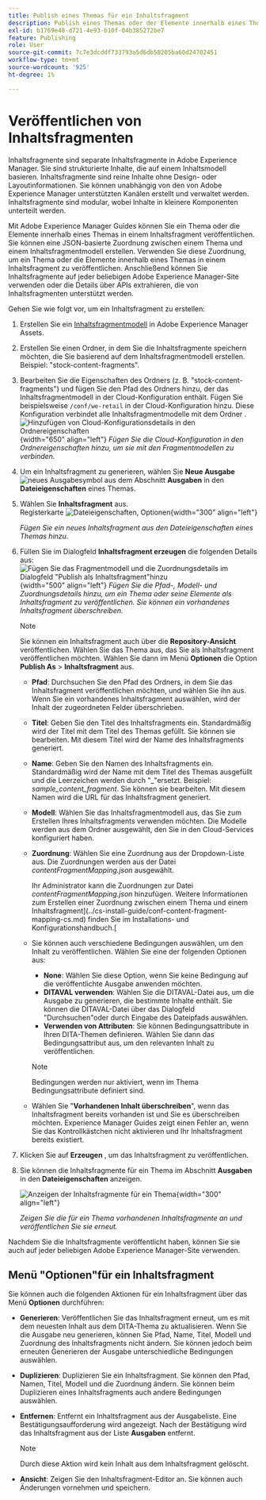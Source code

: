 ```yaml
---
title: Publish eines Themas für ein Inhaltsfragment
description: Publish eines Themas oder der Elemente innerhalb eines Themas zu einem Inhaltsfragment in AEM Guides.  Erfahren Sie, wie Sie die für ein Thema vorhandenen Inhaltsfragmente anzeigen und erneut veröffentlichen können.
exl-id: b1769e48-d721-4e93-b10f-04b385272be7
feature: Publishing
role: User
source-git-commit: 7c7e3dcddf733793a5d6db50205ba60d24702451
workflow-type: tm+mt
source-wordcount: '925'
ht-degree: 1%

---
```


# Veröffentlichen von Inhaltsfragmenten

Inhaltsfragmente sind separate Inhaltsfragmente in Adobe Experience Manager. Sie sind strukturierte Inhalte, die auf einem Inhaltsmodell basieren. Inhaltsfragmente sind reine Inhalte ohne Design- oder Layoutinformationen. Sie können unabhängig von den von Adobe Experience Manager unterstützten Kanälen erstellt und verwaltet werden. Inhaltsfragmente sind modular, wobei Inhalte in kleinere Komponenten unterteilt werden.

Mit Adobe Experience Manager Guides können Sie ein Thema oder die Elemente innerhalb eines Themas in einem Inhaltsfragment veröffentlichen. Sie können eine JSON-basierte Zuordnung zwischen einem Thema und einem Inhaltsfragmentmodell erstellen. Verwenden Sie diese Zuordnung, um ein Thema oder die Elemente innerhalb eines Themas in einem Inhaltsfragment zu veröffentlichen. Anschließend können Sie Inhaltsfragmente auf jeder beliebigen Adobe Experience Manager-Site verwenden oder die Details über APIs extrahieren, die von Inhaltsfragmenten unterstützt werden.


Gehen Sie wie folgt vor, um ein Inhaltsfragment zu erstellen:

1. Erstellen Sie ein [Inhaltsfragmentmodell](https://experienceleague.adobe.com/docs/experience-manager-65/assets/content-fragments/content-fragments-models.html?lang=de) in Adobe Experience Manager Assets.
1. Erstellen Sie einen Ordner, in dem Sie die Inhaltsfragmente speichern möchten, die Sie basierend auf dem Inhaltsfragmentmodell erstellen. Beispiel: &quot;stock-content-fragments&quot;.
1. Bearbeiten Sie die Eigenschaften des Ordners (z. B. &quot;stock-content-fragments&quot;) und fügen Sie den Pfad des Ordners hinzu, der das Inhaltsfragmentmodell in der Cloud-Konfiguration enthält.
Fügen Sie beispielsweise `/conf/we-retail` in der Cloud-Konfiguration hinzu. Diese Konfiguration verbindet alle Inhaltsfragmentmodelle mit dem Ordner .\
   ![Hinzufügen von Cloud-Konfigurationsdetails in den Ordnereigenschaften](images/fragment-folder-cloud-configuration.png){width="650" align="left"}
   *Fügen Sie die Cloud-Konfiguration in den Ordnereigenschaften hinzu, um sie mit den Fragmentmodellen zu verbinden.*

1. Um ein Inhaltsfragment zu generieren, wählen Sie **Neue Ausgabe** ![ neues Ausgabesymbol](./images/Add_icon.svg) aus dem Abschnitt **Ausgaben** in den **Dateieigenschaften** eines Themas.
1. Wählen Sie **Inhaltsfragment** aus.\
   Registerkarte ![Dateieigenschaften, Optionen ](./images/file-properties-outputs-tab.png){width="300" align="left"}

   *Fügen Sie ein neues Inhaltsfragment aus den Dateieigenschaften eines Themas hinzu*.

1. Füllen Sie im Dialogfeld **Inhaltsfragment erzeugen** die folgenden Details aus:
   ![Fügen Sie das Fragmentmodell und die Zuordnungsdetails im Dialogfeld &quot;Publish als Inhaltsfragment&quot;hinzu](images/content-fragment-publish.png){width="500" align="left"}
   *Fügen Sie die Pfad-, Modell- und Zuordnungsdetails hinzu, um ein Thema oder seine Elemente als Inhaltsfragment zu veröffentlichen. Sie können ein vorhandenes Inhaltsfragment überschreiben.*

   >[!NOTE]
   >
   >Sie können ein Inhaltsfragment auch über die **Repository-Ansicht** veröffentlichen. Wählen Sie das Thema aus, das Sie als Inhaltsfragment veröffentlichen möchten. Wählen Sie dann im Menü **Optionen** die Option **Publish As** > **Inhaltsfragment** aus.

   * **Pfad**: Durchsuchen Sie den Pfad des Ordners, in dem Sie das Inhaltsfragment veröffentlichen möchten, und wählen Sie ihn aus. Wenn Sie ein vorhandenes Inhaltsfragment auswählen, wird der Inhalt der zugeordneten Felder überschrieben.
   * **Titel**: Geben Sie den Titel des Inhaltsfragments ein. Standardmäßig wird der Titel mit dem Titel des Themas gefüllt. Sie können sie bearbeiten. Mit diesem Titel wird der Name des Inhaltsfragments generiert.
   * **Name**: Geben Sie den Namen des Inhaltsfragments ein. Standardmäßig wird der Name mit dem Titel des Themas ausgefüllt und die Leerzeichen werden durch &quot;_&quot;ersetzt. Beispiel: *sample_content_fragment*. Sie können sie bearbeiten.  Mit diesem Namen wird die URL für das Inhaltsfragment generiert.
   * **Modell**: Wählen Sie das Inhaltsfragmentmodell aus, das Sie zum Erstellen Ihres Inhaltsfragments verwenden möchten. Die Modelle werden aus dem Ordner ausgewählt, den Sie in den Cloud-Services konfiguriert haben.
   * **Zuordnung**: Wählen Sie eine Zuordnung aus der Dropdown-Liste aus. Die Zuordnungen werden aus der Datei *contentFragmentMapping.json* ausgewählt.



     Ihr Administrator kann die Zuordnungen zur Datei *contentFragmentMapping.json* hinzufügen. Weitere Informationen zum Erstellen einer Zuordnung zwischen einem Thema und einem Inhaltsfragment](../cs-install-guide/conf-content-fragment-mapping-cs.md) finden Sie im Installations- und Konfigurationshandbuch.[

   * Sie können auch verschiedene Bedingungen auswählen, um den Inhalt zu veröffentlichen.  Wählen Sie eine der folgenden Optionen aus:


      * **None**: Wählen Sie diese Option, wenn Sie keine Bedingung auf die veröffentlichte Ausgabe anwenden möchten.
      * **DITAVAL verwenden**: Wählen Sie die DITAVAL-Datei aus, um die Ausgabe zu generieren, die bestimmte Inhalte enthält. Sie können die DITAVAL-Datei über das Dialogfeld &quot;Durchsuchen&quot;oder durch Eingabe des Dateipfads auswählen.
      * **Verwenden von Attributen**: Sie können Bedingungsattribute in Ihren DITA-Themen definieren. Wählen Sie dann das Bedingungsattribut aus, um den relevanten Inhalt zu veröffentlichen.
     >[!NOTE]
     > 
     >Bedingungen werden nur aktiviert, wenn im Thema Bedingungsattribute definiert sind.



   * Wählen Sie &quot;**Vorhandenen Inhalt überschreiben**&quot;, wenn das Inhaltsfragment bereits vorhanden ist und Sie es überschreiben möchten. Experience Manager Guides zeigt einen Fehler an, wenn Sie das Kontrollkästchen nicht aktivieren und Ihr Inhaltsfragment bereits existiert.
1. Klicken Sie auf **Erzeugen** , um das Inhaltsfragment zu veröffentlichen.

1. Sie können die Inhaltsfragmente für ein Thema im Abschnitt **Ausgaben** in den **Dateieigenschaften** anzeigen.

   ![Anzeigen der Inhaltsfragmente für ein Thema](images/outputs-options-menu.png){width="300" align="left"}

   *Zeigen Sie die für ein Thema vorhandenen Inhaltsfragmente an und veröffentlichen Sie sie erneut.*


Nachdem Sie die Inhaltsfragmente veröffentlicht haben, können Sie sie auch auf jeder beliebigen Adobe Experience Manager-Site verwenden.




## Menü &quot;Optionen&quot;für ein Inhaltsfragment

Sie können auch die folgenden Aktionen für ein Inhaltsfragment über das Menü **Optionen** durchführen:

* **Generieren**: Veröffentlichen Sie das Inhaltsfragment erneut, um es mit dem neuesten Inhalt aus dem DITA-Thema zu aktualisieren. Wenn Sie die Ausgabe neu generieren, können Sie Pfad, Name, Titel, Modell und Zuordnung des Inhaltsfragments nicht ändern. Sie können jedoch beim erneuten Generieren der Ausgabe unterschiedliche Bedingungen auswählen.

* **Duplizieren**: Duplizieren Sie ein Inhaltsfragment. Sie können den Pfad, Namen, Titel, Modell und die Zuordnung ändern. Sie können beim Duplizieren eines Inhaltsfragments auch andere Bedingungen auswählen.

* **Entfernen**: Entfernt ein Inhaltsfragment aus der Ausgabeliste. Eine Bestätigungsaufforderung wird angezeigt. Nach der Bestätigung wird das Inhaltsfragment aus der Liste **Ausgaben** entfernt.

  >[!NOTE]
  >
  > Durch diese Aktion wird kein Inhalt aus dem Inhaltsfragment gelöscht.

* **Ansicht**: Zeigen Sie den Inhaltsfragment-Editor an. Sie können auch Änderungen vornehmen und speichern.


